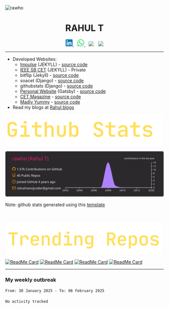 

<!-- ![rahul t](assets/banner.gif) -->

<p align="left"> <img src="https://komarev.com/ghpvc/?username=rawho&label=Views&color=blue&style=plastic" alt="rawho" /> </p>



<h1 align="center">
RAHUL T
</h1>



<p align="center">

<a href="https://linkedin.com/in/rahulmanojt">
  <img alt="Rahul's Linkdein" width="22px" src="assets/linkedin.svg" />
</a>
&ensp;
<a href="https://wa.me/+919747406685">
  <img alt="Rahul's Whatsapp" width="22px" src="assets/whatsapp.svg" />
</a>
&ensp;
<a href="https://rahulmanoj.in/"><img height="26px" src="https://img.shields.io/badge/rahulmanoj.in-2e2bad?style=for-the-badge&logo=google%20chrome&logoColor=yellow"/></a>
&ensp;
<a href="mailto:rahulmanojcoder@gmail.com"><img height="26px" src="https://img.shields.io/badge/rahulmanojcoder@gmail.com-37367a?style=for-the-badge&logo=gmail&logoColor=red"/></a>

</p>

---


-  Developed Websites: 
    - [Impulse](https://impulsecet.github.io/) (JEKYLL) - [source code](https://github.com/impulsecet/impulsecet.github.io)
    - [IEEE SB CET](http://ieee.cet.ac.in) (JEKYLL) - Private
    - bitflip (Jekyll) - [source code](https://github.com/rawho/bitflip)
    - soacet (Django) - [source code](https://github.com/rawho/soa-cet)
    - githubstats (Django) - [source code](https://github.com/rawho/githubstats)
    - [Personal Website](https://rahulmanoj.in) (Gatsby) - [source code](https://github.com/rawho/rawho.github.io)
    - [CET Magazine](https://rahulmanoj.in/CET-Magazine-website/) - [source code](https://github.com/rawho/CET-Magazine-website)
    - [Madly Yummy](https://rahulmanoj.in/madly_yummy) - [source code](https://github.com/rawho/madly_yummy)
- Read my blogs at [Rahul blogs](https://rahulmanoj.in/blogs)







![github-stats](assets/Github%20Stats.svg)

![](https://raw.githubusercontent.com/rawho/rawho/master/profile-summary-card-output/monokai/0-profile-details.svg)

Note: github stats generated using this [template](https://github.com/vn7n24fzkq/github-profile-summary-cards)


<br><br>
<img src="assets/TrendingRepos.svg">

[![ReadMe Card](https://github-readme-stats.vercel.app/api/pin/?username=rawho&repo=assBOT&theme=tokyonight)](https://github.com/rawho/assBOT)
[![ReadMe Card](https://github-readme-stats.vercel.app/api/pin/?username=rawho&repo=flipkart-scraper&theme=dark)](https://github.com/rawho/flipkart-scraper)
[![ReadMe Card](https://github-readme-stats.vercel.app/api/pin/?username=rawho&repo=portfolio-jekyll&theme=dark)](https://github.com/rawho/portfolio-jekyll)
[![ReadMe Card](https://github-readme-stats.vercel.app/api/pin/?username=rawho&repo=rawho.github.io&theme=tokyonight)](https://github.com/rawho/rawho.github.io) 

------------
### My weekly outbreak
<!--START_SECTION:waka-->

```txt
From: 30 January 2025 - To: 06 February 2025

No activity tracked
```

<!--END_SECTION:waka-->
